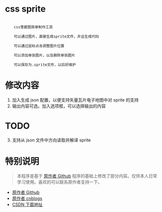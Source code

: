 # css sprite

```

	css雪碧图简单制作工具

	可以通过图片，直接生成sprite文件，并且生成代码

	可以通过鼠标点击调整图片位置

	可以添加单张图片，以及删除单张图片

	可以保存为.sprite文件，以后好维护

```

# 修改内容

1. 加入生成 json 配置，以便支持矢量瓦片电子地图中对 sprite 的支持
2. 输出内容可选。加入选项框，可以选择输出的内容

# TODO

3. 支持从 json 文件中方向读取并解译 sprite

# 特别说明

> 本程序是基于 [原作者 Github](https://github.com/iwangx/sprite) 程序的基础上修改了部分内容。仅供本人日常学习使用。喜欢的可以联系原作者支持一下。

- [原作者 Github](https://github.com/iwangx/sprite)
- [原作者 cnblogs](http://www.cnblogs.com/wang4517/p/4529741.html)
- [CSDN 下载地址](http://download.csdn.net/detail/wx247919365/8741243)
